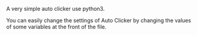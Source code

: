 A very simple auto clicker use python3.

You can easily change the settings of Auto Clicker by changing the values ​​of some variables at the front of the file.
